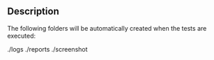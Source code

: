 ## Description

The following folders will be automatically created when the tests are executed:

./logs
./reports
./screenshot
